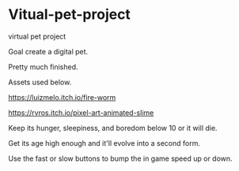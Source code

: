 # Vitual-pet-project
virtual pet project

Goal create a digital pet.

Pretty much finished.

Assets used below.

https://luizmelo.itch.io/fire-worm

https://rvros.itch.io/pixel-art-animated-slime


Keep its hunger, sleepiness, and boredom below 10 or it will die. 

Get its age high enough and it'll evolve into a second form.

Use the fast or slow buttons to bump the in game speed up or down. 



